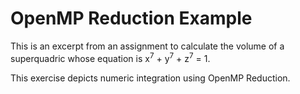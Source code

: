 # OpenMP Reduction Example

This is an excerpt from an assignment to calculate the volume of a superquadric whose equation is x<sup>7</sup> + y<sup>7</sup> + z<sup>7</sup> = 1.

This exercise depicts numeric integration using OpenMP Reduction.
